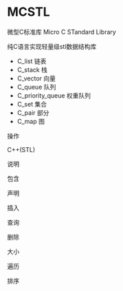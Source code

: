 # MCSTL

微型C标准库
Micro C STandard Library

纯C语言实现轻量级stl数据结构库

-  C_list 链表
-  C_stack 栈
-  C_vector 向量
-  C_queue 队列
-  C_priority_queue 权重队列
-  C_set 集合
-  C_pair 部分
-  C_map 图



操作

C++(STL)

说明

包含

声明

插入

查询

删除

大小

遍历

排序

